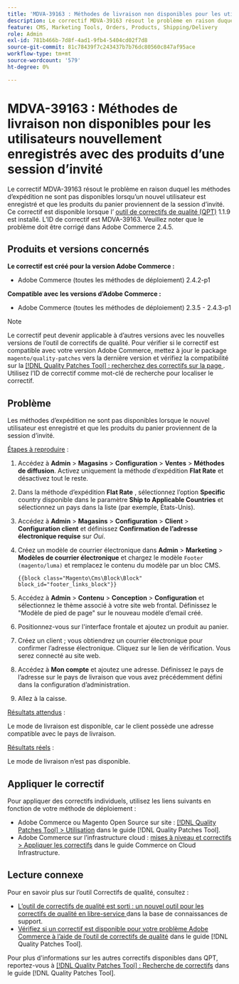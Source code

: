 ```yaml
---
title: 'MDVA-39163 : Méthodes de livraison non disponibles pour les utilisateurs nouvellement enregistrés avec des produits d’une session d’invité'
description: Le correctif MDVA-39163 résout le problème en raison duquel les méthodes d’expédition ne sont pas disponibles lorsqu’un nouvel utilisateur est enregistré et que les produits du panier proviennent de la session d’invité. Ce correctif est disponible lorsque l’[outil de correctifs de qualité (QPT)](https://experienceleague.adobe.com/en/docs/commerce-knowledge-base/kb/announcements/commerce-announcements/magento-quality-patches-released-new-tool-to-self-serve-quality-patches) 1.1.9 est installé. L’ID de correctif est MDVA-39163. Veuillez noter que le problème doit être corrigé dans Adobe Commerce 2.4.5.
feature: CMS, Marketing Tools, Orders, Products, Shipping/Delivery
role: Admin
exl-id: 781b466b-7d8f-4ad1-9fb4-5404cd02f7d8
source-git-commit: 81c78439f7c243437b7b76dc80560c847af95ace
workflow-type: tm+mt
source-wordcount: '579'
ht-degree: 0%

---
```


# MDVA-39163 : Méthodes de livraison non disponibles pour les utilisateurs nouvellement enregistrés avec des produits d’une session d’invité

Le correctif MDVA-39163 résout le problème en raison duquel les méthodes d’expédition ne sont pas disponibles lorsqu’un nouvel utilisateur est enregistré et que les produits du panier proviennent de la session d’invité. Ce correctif est disponible lorsque l’ [outil de correctifs de qualité (QPT)](https://experienceleague.adobe.com/en/docs/commerce-knowledge-base/kb/announcements/commerce-announcements/magento-quality-patches-released-new-tool-to-self-serve-quality-patches) 1.1.9 est installé. L’ID de correctif est MDVA-39163. Veuillez noter que le problème doit être corrigé dans Adobe Commerce 2.4.5.

## Produits et versions concernés

**Le correctif est créé pour la version Adobe Commerce :**

* Adobe Commerce (toutes les méthodes de déploiement) 2.4.2-p1

**Compatible avec les versions d’Adobe Commerce :**

* Adobe Commerce (toutes les méthodes de déploiement) 2.3.5 - 2.4.3-p1

>[!NOTE]
>
>Le correctif peut devenir applicable à d’autres versions avec les nouvelles versions de l’outil de correctifs de qualité. Pour vérifier si le correctif est compatible avec votre version Adobe Commerce, mettez à jour le package `magento/quality-patches` vers la dernière version et vérifiez la compatibilité sur la [[!DNL Quality Patches Tool] : recherchez des correctifs sur la page ](https://experienceleague.adobe.com/en/docs/commerce-knowledge-base/kb/announcements/commerce-announcements/magento-quality-patches-released-new-tool-to-self-serve-quality-patches). Utilisez l’ID de correctif comme mot-clé de recherche pour localiser le correctif.

## Problème

Les méthodes d’expédition ne sont pas disponibles lorsque le nouvel utilisateur est enregistré et que les produits du panier proviennent de la session d’invité.

<u>Étapes à reproduire</u> :

1. Accédez à **Admin** > **Magasins** > **Configuration** > **Ventes** > **Méthodes de diffusion**. Activez uniquement la méthode d’expédition **Flat Rate** et désactivez tout le reste.
1. Dans la méthode d’expédition **Flat Rate** , sélectionnez l’option **Specific** country disponible dans le paramètre **Ship to Applicable Countries** et sélectionnez un pays dans la liste (par exemple, États-Unis).
1. Accédez à **Admin** > **Magasins** > **Configuration** > **Client** > **Configuration client** et définissez **Confirmation de l’adresse électronique requise** sur _Oui_.
1. Créez un modèle de courrier électronique dans **Admin** > **Marketing** > **Modèles de courrier électronique** et chargez le modèle `Footer (magento/luma)` et remplacez le contenu du modèle par un bloc CMS.

   ```CMS
   {{block class="Magento\Cms\Block\Block" block_id="footer_links_block"}}
   ```

1. Accédez à **Admin** > **Contenu** > **Conception** > **Configuration** et sélectionnez le thème associé à votre site web frontal. Définissez le &quot;Modèle de pied de page&quot; sur le nouveau modèle d’email créé.
1. Positionnez-vous sur l&#39;interface frontale et ajoutez un produit au panier.
1. Créez un client ; vous obtiendrez un courrier électronique pour confirmer l’adresse électronique. Cliquez sur le lien de vérification. Vous serez connecté au site web.
1. Accédez à **Mon compte** et ajoutez une adresse. Définissez le pays de l’adresse sur le pays de livraison que vous avez précédemment défini dans la configuration d’administration.
1. Allez à la caisse.

<u>Résultats attendus</u> :

Le mode de livraison est disponible, car le client possède une adresse compatible avec le pays de livraison.

<u>Résultats réels</u> :

Le mode de livraison n’est pas disponible.

## Appliquer le correctif

Pour appliquer des correctifs individuels, utilisez les liens suivants en fonction de votre méthode de déploiement :

* Adobe Commerce ou Magento Open Source sur site : [[!DNL Quality Patches Tool] > Utilisation](/help/tools/quality-patches-tool/usage.md) dans le guide [!DNL Quality Patches Tool].
* Adobe Commerce sur l’infrastructure cloud : [mises à niveau et correctifs > Appliquer les correctifs](https://experienceleague.adobe.com/docs/commerce-cloud-service/user-guide/develop/upgrade/apply-patches.html) dans le guide Commerce on Cloud Infrastructure.

## Lecture connexe

Pour en savoir plus sur l’outil Correctifs de qualité, consultez :

* [ L’outil de correctifs de qualité est sorti : un nouvel outil pour les correctifs de qualité en libre-service ](https://experienceleague.adobe.com/en/docs/commerce-knowledge-base/kb/announcements/commerce-announcements/magento-quality-patches-released-new-tool-to-self-serve-quality-patches) dans la base de connaissances de support.
* [Vérifiez si un correctif est disponible pour votre problème Adobe Commerce à l’aide de l’outil de correctifs de qualité](/help/tools/quality-patches-tool/patches-available-in-qpt/check-patch-for-magento-issue-with-magento-quality-patches.md) dans le guide [!DNL Quality Patches Tool].

Pour plus d&#39;informations sur les autres correctifs disponibles dans QPT, reportez-vous à [[!DNL Quality Patches Tool] : Recherche de correctifs](https://experienceleague.adobe.com/tools/commerce-quality-patches/index.html) dans le guide [!DNL Quality Patches Tool].
